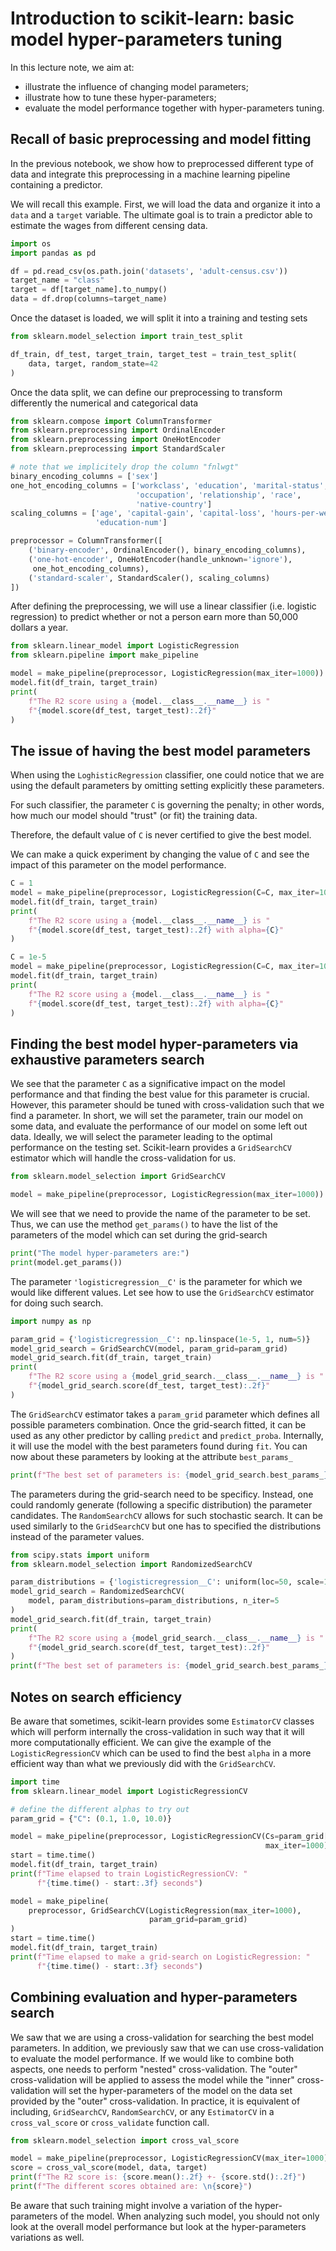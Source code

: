 # Introduction to scikit-learn: basic model hyper-parameters tuning

In this lecture note, we aim at:
* illustrate the influence of changing model parameters;
* illustrate how to tune these hyper-parameters;
* evaluate the model performance together with hyper-parameters tuning.

## Recall of basic preprocessing and model fitting

In the previous notebook, we show how to preprocessed different type of data
and integrate this preprocessing in a machine learning pipeline containing a
predictor.

We will recall this example. First, we will load the data and organize it
into a `data` and a `target` variable. The ultimate goal is to train a
predictor able to estimate the wages from different censing data.

```python
import os
import pandas as pd

df = pd.read_csv(os.path.join('datasets', 'adult-census.csv'))
target_name = "class"
target = df[target_name].to_numpy()
data = df.drop(columns=target_name)
```

Once the dataset is loaded, we will split it into a training and testing sets

```python
from sklearn.model_selection import train_test_split

df_train, df_test, target_train, target_test = train_test_split(
    data, target, random_state=42
)
```

Once the data split, we can define our preprocessing to transform differently
the numerical and categorical data

```python
from sklearn.compose import ColumnTransformer
from sklearn.preprocessing import OrdinalEncoder
from sklearn.preprocessing import OneHotEncoder
from sklearn.preprocessing import StandardScaler

# note that we implicitely drop the column "fnlwgt"
binary_encoding_columns = ['sex']
one_hot_encoding_columns = ['workclass', 'education', 'marital-status',
                            'occupation', 'relationship', 'race',
                            'native-country']
scaling_columns = ['age', 'capital-gain', 'capital-loss', 'hours-per-week',
                   'education-num']

preprocessor = ColumnTransformer([
    ('binary-encoder', OrdinalEncoder(), binary_encoding_columns),
    ('one-hot-encoder', OneHotEncoder(handle_unknown='ignore'),
     one_hot_encoding_columns),
    ('standard-scaler', StandardScaler(), scaling_columns)
])
```

After defining the preprocessing, we will use a linear classifier (i.e.
logistic regression) to predict whether or not a person earn more than 50,000
dollars a year.

```python
from sklearn.linear_model import LogisticRegression
from sklearn.pipeline import make_pipeline

model = make_pipeline(preprocessor, LogisticRegression(max_iter=1000))
model.fit(df_train, target_train)
print(
    f"The R2 score using a {model.__class__.__name__} is "
    f"{model.score(df_test, target_test):.2f}"
)
```

## The issue of having the best model parameters

When using the `LoghisticRegression` classifier, one could notice that we are
using the default parameters by omitting setting explicitly these parameters.

For such classifier, the parameter `C` is governing the penalty; in other
words, how much our model should "trust" (or fit) the training data.

Therefore, the default value of `C` is never certified to give the best
model.

We can make a quick experiment by changing the value of `C` and see the
impact of this parameter on the model performance.

```python
C = 1
model = make_pipeline(preprocessor, LogisticRegression(C=C, max_iter=1000))
model.fit(df_train, target_train)
print(
    f"The R2 score using a {model.__class__.__name__} is "
    f"{model.score(df_test, target_test):.2f} with alpha={C}"
)

C = 1e-5
model = make_pipeline(preprocessor, LogisticRegression(C=C, max_iter=1000))
model.fit(df_train, target_train)
print(
    f"The R2 score using a {model.__class__.__name__} is "
    f"{model.score(df_test, target_test):.2f} with alpha={C}"
)
```

## Finding the best model hyper-parameters via exhaustive parameters search

We see that the parameter `C` as a significative impact on the model
performance and that finding the best value for this parameter is crucial.
However, this parameter should be tuned with cross-validation such that
we find a parameter. In short, we will set the parameter, train our model
on some data, and evaluate the performance of our model on some left out
data. Ideally, we will select the parameter leading to the optimal
performance on the testing set. Scikit-learn provides a `GridSearchCV`
estimator which will handle the cross-validation for us.

```python
from sklearn.model_selection import GridSearchCV

model = make_pipeline(preprocessor, LogisticRegression(max_iter=1000))
```

We will see that we need to provide the name of the parameter to be set.
Thus, we can use the method `get_params()` to have the list of the parameters
of the model which can set during the grid-search

```python
print("The model hyper-parameters are:")
print(model.get_params())
```

The parameter `'logisticregression__C'` is the parameter for which we would
like different values. Let see how to use the `GridSearchCV` estimator for
doing such search.

```python
import numpy as np

param_grid = {'logisticregression__C': np.linspace(1e-5, 1, num=5)}
model_grid_search = GridSearchCV(model, param_grid=param_grid)
model_grid_search.fit(df_train, target_train)
print(
    f"The R2 score using a {model_grid_search.__class__.__name__} is "
    f"{model_grid_search.score(df_test, target_test):.2f}"
)
```

The `GridSearchCV` estimator takes a `param_grid` parameter which defines
all possible parameters combination. Once the grid-search fitted, it can be
used as any other predictor by calling `predict` and `predict_proba`.
Internally, it will use the model with the best parameters found during
`fit`. You can now about these parameters by looking at the attribute
`best_params_`

```python
print(f"The best set of parameters is: {model_grid_search.best_params_}")
```

The parameters during the grid-search need to be specificy. Instead, one
could randomly generate (following a specific distribution) the parameter
candidates. The `RandomSearchCV` allows for such stochastic search. It can
be used similarly to the `GridSearchCV` but one has to specified the
distributions instead of the parameter values.

```python
from scipy.stats import uniform
from sklearn.model_selection import RandomizedSearchCV

param_distributions = {'logisticregression__C': uniform(loc=50, scale=100)}
model_grid_search = RandomizedSearchCV(
    model, param_distributions=param_distributions, n_iter=5
)
model_grid_search.fit(df_train, target_train)
print(
    f"The R2 score using a {model_grid_search.__class__.__name__} is "
    f"{model_grid_search.score(df_test, target_test):.2f}"
)
print(f"The best set of parameters is: {model_grid_search.best_params_}")
```

## Notes on search efficiency

Be aware that sometimes, scikit-learn provides some `EstimatorCV` classes
which will perform internally the cross-validation in such way that it will
more computationally efficient. We can give the example of the
`LogisticRegressionCV` which can be used to find the best `alpha` in a more
efficient way than what we previously did with the `GridSearchCV`.

```python
import time
from sklearn.linear_model import LogisticRegressionCV

# define the different alphas to try out
param_grid = {"C": (0.1, 1.0, 10.0)}

model = make_pipeline(preprocessor, LogisticRegressionCV(Cs=param_grid['C'],
                                                         max_iter=1000))
start = time.time()
model.fit(df_train, target_train)
print(f"Time elapsed to train LogisticRegressionCV: "
      f"{time.time() - start:.3f} seconds")

model = make_pipeline(
    preprocessor, GridSearchCV(LogisticRegression(max_iter=1000),
                               param_grid=param_grid)
)
start = time.time()
model.fit(df_train, target_train)
print(f"Time elapsed to make a grid-search on LogisticRegression: "
      f"{time.time() - start:.3f} seconds")
```

## Combining evaluation and hyper-parameters search

We saw that we are using a cross-validation for searching the best model
parameters. In addition, we previously saw that we can use cross-validation
to evaluate the model performance. If we would like to combine both aspects,
one needs to perform "nested" cross-validation. The "outer" cross-validation
will be applied to assess the model while the "inner" cross-validation will
set the hyper-parameters of the model on the data set provided by the "outer"
cross-validation. In practice, it is equivalent of including, `GridSearchCV`,
`RandomSearchCV`, or any `EstimatorCV` in a `cross_val_score` or
`cross_validate` function call.

```python
from sklearn.model_selection import cross_val_score

model = make_pipeline(preprocessor, LogisticRegressionCV(max_iter=1000))
score = cross_val_score(model, data, target)
print(f"The R2 score is: {score.mean():.2f} +- {score.std():.2f}")
print(f"The different scores obtained are: \n{score}")
```

Be aware that such training might involve a variation of the hyper-parameters
of the model. When analyzing such model, you should not only look at the
overall model performance but look at the hyper-parameters variations as
well.
